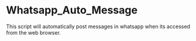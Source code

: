 # Whatsapp_Auto_Message

This script will automatically post messages in whatsapp when its accessed from the web browser. 
